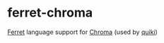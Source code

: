 # ferret-chroma
[Ferret](https://github.com/cooper/ferret) language support for [Chroma](https://github.com/alecthomas/chroma) (used by [quiki](https://github.com/cooper/quiki))

